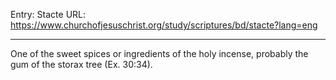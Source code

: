 Entry: Stacte
URL: https://www.churchofjesuschrist.org/study/scriptures/bd/stacte?lang=eng

---

One of the sweet spices or ingredients of the holy incense, probably the gum of the storax tree (Ex. 30:34).
